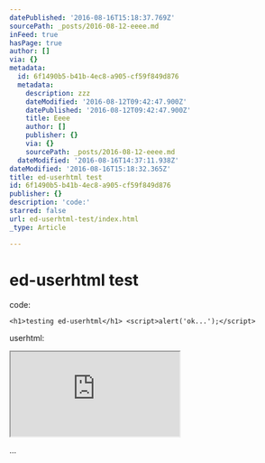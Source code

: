 ```yaml
---
datePublished: '2016-08-16T15:18:37.769Z'
sourcePath: _posts/2016-08-12-eeee.md
inFeed: true
hasPage: true
author: []
via: {}
metadata:
  id: 6f1490b5-b41b-4ec8-a905-cf59f849d876
  metadata:
    description: zzz
    dateModified: '2016-08-12T09:42:47.900Z'
    datePublished: '2016-08-12T09:42:47.900Z'
    title: Eeee
    author: []
    publisher: {}
    via: {}
    sourcePath: _posts/2016-08-12-eeee.md
  dateModified: '2016-08-16T14:37:11.938Z'
dateModified: '2016-08-16T15:18:32.365Z'
title: ed-userhtml test
id: 6f1490b5-b41b-4ec8-a905-cf59f849d876
publisher: {}
description: 'code:'
starred: false
url: ed-userhtml-test/index.html
_type: Article

---
```

# ed-userhtml test

code:

    <h1>testing ed-userhtml</h1> <script>alert('ok...');</script>

userhtml:

<iframe src="https://the-grid.github.io/ed-userhtml/?g=eJyzyTC0K0ktLsnMS1dITdEtLU4tyijJzbHRB4pz2RQnF2UWlNgl5qQWlWio52fr6empa1rb6EPFAY2gFIs" style=""></iframe>

...